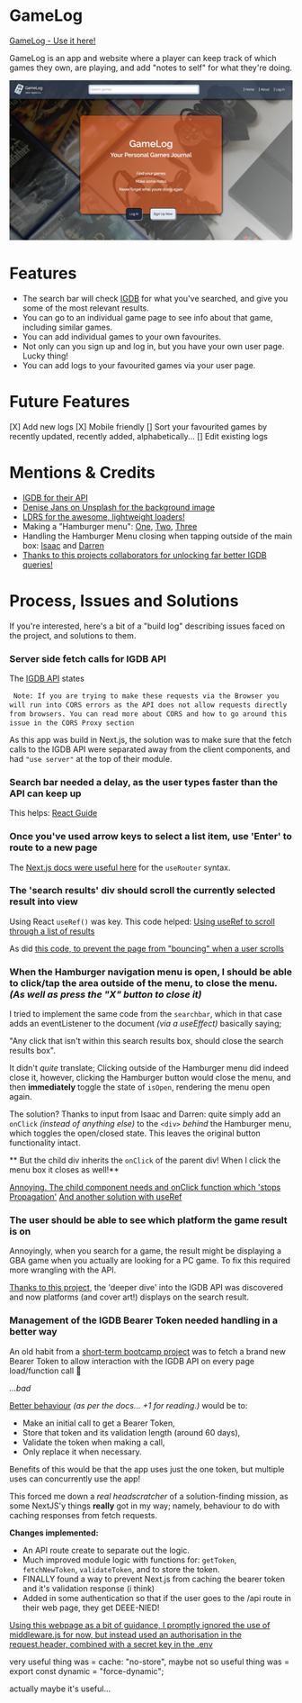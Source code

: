 # GameLog

[GameLog - Use it here!](https://gamelog-diary.vercel.app/)

GameLog is an app and website where a player can keep track of which games they own, are playing, and add "notes to self" for what they're doing.

![Screenshot of home page](./public/GameLog-home-page.jpg)

# Features

- The search bar will check [IGDB](https://www.igdb.com/) for what you've searched, and give you some of the most relevant results.
- You can go to an individual game page to see info about that game, including similar games.
- You can add individual games to your own favourites.
- Not only can you sign up and log in, but you have your own user page. Lucky thing!
- You can add logs to your favourited games via your user page.

# Future Features

[X] Add new logs
[X] Mobile friendly
[] Sort your favourited games by recently updated, recently added, alphabetically...
[] Edit existing logs

# Mentions & Credits

- [IGDB for their API](https://www.igdb.com/)
- [Denise Jans on Unsplash for the background image](https://unsplash.com/photos/black-sony-dslr-camera-on-white-surface-uIemlFWQSC4?utm_content=creditShareLink&utm_medium=referral&utm_source=unsplash)
- [LDRS for the awesome, lightweight loaders!](https://uiball.com/ldrs/)
- Making a "Hamburger menu": [One](https://medium.com/@a.pirus/how-to-create-a-responsive-navigation-bar-in-next-js-13-e5540789a017), [Two](https://stackoverflow.com/questions/73619917/how-to-implement-responsive-mobile-nav-menu-with-next-js), [Three](https://jacobhocker.medium.com/creating-an-animated-hamburger-menu-in-nextjs-tailwind-css-9e332d428811)
- Handling the Hamburger Menu closing when tapping outside of the main box: [Isaac](https://github.com/isaacgomu) and [Darren](https://github.com/djsisson)
- [Thanks to this projects collaborators for unlocking far better IGDB queries!](https://github.com/akuyra1/week12-assignment/tree/main)

# Process, Issues and Solutions

If you're interested, here's a bit of a "build log" describing issues faced on the project, and solutions to them.

### Server side fetch calls for IGDB API

The [IGDB API](https://api-docs.igdb.com/?javascript#requests) states

```
 Note: If you are trying to make these requests via the Browser you will run into CORS errors as the API does not allow requests directly from browsers. You can read more about CORS and how to go around this issue in the CORS Proxy section
```

As this app was build in Next.js, the solution was to make sure that the fetch calls to the IGDB API were separated away from the client components, and had `"use server"` at the top of their module.

### Search bar needed a delay, as the user types faster than the API can keep up

This helps: [React Guide](https://erikmartinjordan.com/start-search-user-not-typing)

### Once you've used arrow keys to select a list item, use 'Enter' to route to a new page

The [Next.js docs were useful here](https://nextjs.org/docs/app/api-reference/functions/use-router) for the `useRouter` syntax.

### The 'search results' div should scroll the currently selected result into view

Using React `useRef()` was key. This code helped: [Using useRef to scroll through a list of results](https://codesandbox.io/p/sandbox/react-autocomplete-forked-0o1hll?file=%2Fsrc%2Fcomponents%2FAutocomplete.js%3A60%2C15-62%2C25)

As did [this code, to prevent the page from "bouncing" when a user scrolls](https://stackoverflow.com/questions/11039885/scrollintoview-causing-the-whole-page-to-move)

### When the Hamburger navigation menu is open, I should be able to click/tap the area outside of the menu, to close the menu. _(As well as press the "X" button to close it)_

I tried to implement the same code from the `searchbar`, which in that case adds an eventListener to the document _(via a useEffect)_ basically saying;

"Any click that isn't within this search results box, should close the search results box".

It didn't _quite_ translate; Clicking outside of the Hamburger menu did indeed close it, however, clicking the Hamburger button would close the menu, and then **immediately** toggle the state of `isOpen`, rendering the menu open again.

The solution?
Thanks to input from Isaac and Darren: quite simply add an `onClick` _(instead of anything else)_ to the `<div>` _behind_ the Hamburger menu, which toggles the open/closed state. This leaves the original button functionality intact.

** But the child div inherits the `onClick` of the parent div! When I click the menu box it closes as well!**

[Annoying. The child component needs and onClick function which 'stops Propagation'](https://dev.to/kunal/how-to-stop-child-elements-from-inheriting-parent-element-s-onclick-in-react-583h)
[And another solution with useRef](https://stackoverflow.com/questions/60811792/react-how-to-ignore-onclick-for-child-element/75562746#75562746)

### The user should be able to see which platform the game result is on

Annoyingly, when you search for a game, the result might be displaying a GBA game when you actually are looking for a PC game. To fix this required more wrangling with the API.

[Thanks to this project](https://github.com/akuyra1/week12-assignment/tree/main), the 'deeper dive' into the IGDB API was discovered and now platforms (and cover art!) displays on the search result.

### Management of the IGDB Bearer Token needed handling in a better way

An old habit from a [short-term bootcamp project](https://github.com/preciousdafitohwo/Week-5-Group-Project?tab=readme-ov-file) was to fetch a brand new Bearer Token to allow interaction with the IGDB API on every page load/function call 👀

_...bad_

[Better behaviour](https://dev.twitch.tv/docs/authentication/) _(as per the docs... +1 for reading.)_ would be to:

- Make an initial call to get a Bearer Token,
- Store that token and its validation length (around 60 days),
- Validate the token when making a call,
- Only replace it when necessary.

Benefits of this would be that the app uses just the one token, but multiple uses can concurrently use the app!

This forced me down a _real headscratcher_ of a solution-finding mission, as some NextJS'y things **really** got in my way; namely, behaviour to do with caching responses from fetch requests.

**Changes implemented:**

- An API route create to separate out the logic.
- Much improved module logic with functions for: `getToken`, `fetchNewToken`, `validateToken`, and to store the token.
- FINALLY found a way to prevent Next.js from caching the bearer token and it's validation response (i think)
- Added in some authentication so that if the user goes to the /api route in their web page, they get DEEE-NIED!

[Using this webpage as a bit of guidance, I promptly ignored the use of middleware.js for now, but instead used an authorisation in the request.header, combined with a secret key in the .env](https://blog.tericcabrel.com/protect-your-api-routes-in-next-js-with-middleware/)

very useful thing was = cache: "no-store",
maybe not so useful thing was = export const dynamic = "force-dynamic";

actually maybe it's useful...
